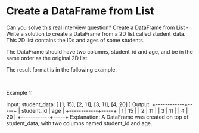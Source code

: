 # Create a DataFrame from List

Can you solve this real interview question? Create a DataFrame from List - Write a solution to create a DataFrame from a 2D list called student_data. This 2D list contains the IDs and ages of some students.

The DataFrame should have two columns, student_id and age, and be in the same order as the original 2D list.

The result format is in the following example.

 

Example 1:


Input:
student_data:
[
  [1, 15],
  [2, 11],
  [3, 11],
  [4, 20]
]
Output:
+------------+-----+
| student_id | age |
+------------+-----+
| 1          | 15  |
| 2          | 11  |
| 3          | 11  |
| 4          | 20  |
+------------+-----+
Explanation:
A DataFrame was created on top of student_data, with two columns named student_id and age.